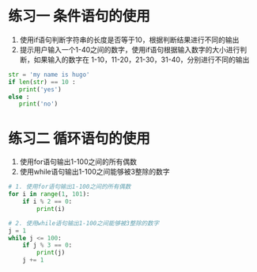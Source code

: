 # 练习一 条件语句的使用

1. 使用if语句判断字符串的长度是否等于10，根据判断结果进行不同的输出
2. 提示用户输入一个1-40之间的数字，使用if语句根据输入数字的大小进行判断，如果输入的数字在 1-10，11-20，21-30，31-40，分别进行不同的输出

```python
str = 'my name is hugo'
if len(str) == 10 :
   print('yes')
else :
   print('no')

```


# 练习二 循环语句的使用
1. 使用for语句输出1-100之间的所有偶数
2. 使用while语句输出1-100之间能够被3整除的数字
```python
# 1. 使用for语句输出1-100之间的所有偶数
for i in range(1, 101):
    if i % 2 == 0:
        print(i)

# 2. 使用while语句输出1-100之间能够被3整除的数字
j = 1
while j <= 100:
    if j % 3 == 0:
        print(j)
    j += 1

```